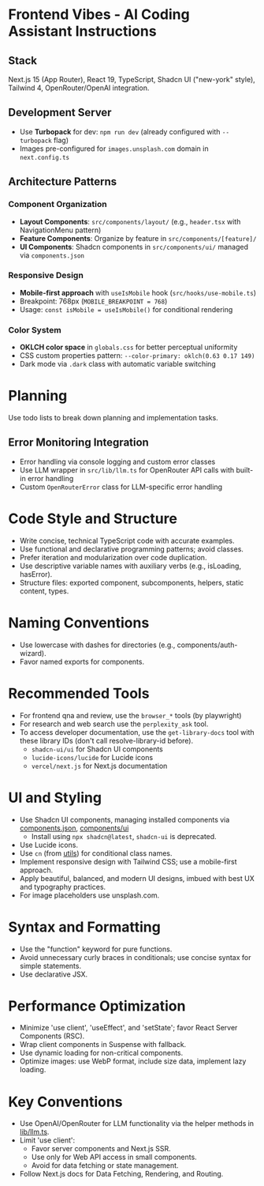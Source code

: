 # Frontend Vibes - AI Coding Assistant Instructions

## Stack

Next.js 15 (App Router), React 19, TypeScript, Shadcn UI ("new-york" style), Tailwind 4, OpenRouter/OpenAI integration.

## Development Server

- Use **Turbopack** for dev: `npm run dev` (already configured with `--turbopack` flag)
- Images pre-configured for `images.unsplash.com` domain in `next.config.ts`

## Architecture Patterns

### Component Organization
- **Layout Components**: `src/components/layout/` (e.g., `header.tsx` with NavigationMenu pattern)
- **Feature Components**: Organize by feature in `src/components/[feature]/`
- **UI Components**: Shadcn components in `src/components/ui/` managed via `components.json`

### Responsive Design
- **Mobile-first approach** with `useIsMobile` hook (`src/hooks/use-mobile.ts`)
- Breakpoint: 768px (`MOBILE_BREAKPOINT = 768`)
- Usage: `const isMobile = useIsMobile()` for conditional rendering

### Color System
- **OKLCH color space** in `globals.css` for better perceptual uniformity
- CSS custom properties pattern: `--color-primary: oklch(0.63 0.17 149)`
- Dark mode via `.dark` class with automatic variable switching

# Planning

Use todo lists to break down planning and implementation tasks.

## Error Monitoring Integration

- Error handling via console logging and custom error classes
- Use LLM wrapper in `src/lib/llm.ts` for OpenRouter API calls with built-in error handling
- Custom `OpenRouterError` class for LLM-specific error handling

# Code Style and Structure

- Write concise, technical TypeScript code with accurate examples.
- Use functional and declarative programming patterns; avoid classes.
- Prefer iteration and modularization over code duplication.
- Use descriptive variable names with auxiliary verbs (e.g., isLoading, hasError).
- Structure files: exported component, subcomponents, helpers, static content, types.

# Naming Conventions

- Use lowercase with dashes for directories (e.g., components/auth-wizard).
- Favor named exports for components.

# Recommended Tools

- For frontend qna and review, use the `browser_*` tools (by playwright)
- For research and web search use the `perplexity_ask` tool.
- To access developer documentation, use the `get-library-docs` tool with these library IDs (don't call resolve-library-id before).
  - `shadcn-ui/ui` for Shadcn UI components
  - `lucide-icons/lucide` for Lucide icons
  - `vercel/next.js` for Next.js documentation

# UI and Styling

- Use Shadcn UI components, managing installed components via [components.json](../components.json), [components/ui](../src/components/ui/)
  - Install using `npx shadcn@latest`, `shadcn-ui` is deprecated.
- Use Lucide icons.
- Use `cn` (from [utils](../src/lib/utils.ts)) for conditional class names.
- Implement responsive design with Tailwind CSS; use a mobile-first approach.
- Apply beautiful, balanced, and modern UI designs, imbued with best UX and typography practices.
- For image placeholders use unsplash.com.

# Syntax and Formatting

- Use the "function" keyword for pure functions.
- Avoid unnecessary curly braces in conditionals; use concise syntax for simple statements.
- Use declarative JSX.

# Performance Optimization

- Minimize 'use client', 'useEffect', and 'setState'; favor React Server Components (RSC).
- Wrap client components in Suspense with fallback.
- Use dynamic loading for non-critical components.
- Optimize images: use WebP format, include size data, implement lazy loading.

# Key Conventions

- Use OpenAI/OpenRouter for LLM functionality via the helper methods in [lib/llm.ts](/Users/digitarald/Developer/frontend-vibes/src/lib/llm.ts).
- Limit 'use client':
  - Favor server components and Next.js SSR.
  - Use only for Web API access in small components.
  - Avoid for data fetching or state management.
- Follow Next.js docs for Data Fetching, Rendering, and Routing.
